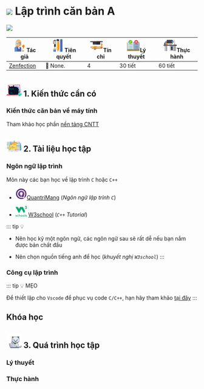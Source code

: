 # <img src="/images/docs/HP/CT101.png" width="50"> Lập trình căn bản A

<img src="https://readme-typing-svg.herokuapp.com?font=tahoma&lines=B%E1%BA%A3ng+sau+tham+kh%E1%BA%A3o+c%E1%BB%A7a+CTU">

| <img src="https://raw.githubusercontent.com/Zenfection/Image/master/2021/07/31-17-12-38-Professor%20Male.png" title="" alt="Professor Male.png" width="35">Tác giả | <img title="" src="https://raw.githubusercontent.com/Zenfection/Image/master/2021/07/31-17-08-42-Learning%20Tools.png" alt="Learning Tools.png" width="35">Tiên quyết | <img src="https://raw.githubusercontent.com/Zenfection/Image/master/2021/07/31-17-13-24-Degree.png" title="" alt="Degree.png" width="35">Tín chỉ | <img src="https://raw.githubusercontent.com/Zenfection/Image/master/2021/07/31-17-10-10-Rage%20Room%20Rules.png" title="" alt="Rage Room Rules.png" width="35">Lý thuyết | <img src="https://raw.githubusercontent.com/Zenfection/Image/master/2021/07/31-17-11-54-Student%20Desk.png" title="" alt="Student Desk.png" width="35">Thực hành |
| ------------------------------------------------------------------------------------------------------------------------------------------------------------------ | --------------------------------------------------------------------------------------------------------------------------------------------------------------------- | ------------------------------------------------------------------------------------------------------------------------------------------------ | ------------------------------------------------------------------------------------------------------------------------------------------------------------------------ | ---------------------------------------------------------------------------------------------------------------------------------------------------------------- |
| [Zenfection](http://facebook.com/zenfection)                                                                                                                       | 🚫 None.                                                                                                                                                              | 4                                                                                                                                                | 30 tiết                                                                                                                                                                       | 60 tiết                                                                                                                                                               |

## <img src="https://raw.githubusercontent.com/Zenfection/Image/master/2021/08/02-21-26-29-tenor.gif" width="40"> 1. Kiến thức cần có

### Kiến thức căn bản về máy tính

Tham khảo học phần [nền tảng CNTT](/nhapmon/CT200-Nen_tang_cong_nghe_thong_tin/)

## <img src="https://raw.githubusercontent.com/Zenfection/Image/master/2021/08/02-21-24-49-tenor.gif" width="40"> 2. Tài liệu học tập

### Ngôn ngữ lập trình 

Môn này các bạn học về lập trình `C` hoặc `C++`

- <img src="https://raw.githubusercontent.com/Zenfection/Image/master/2021/06/03-15-37-31-QuanTriMang200.png" width="30">[QuantriMang](https://quantrimang.com/ngon-ngu-lap-trinh-c-la-gi-156137) (*Ngôn ngữ lập trỉnh `C`*)

- <img src="https://raw.githubusercontent.com/Zenfection/Image/master/2021/06/03-15-36-51-W3Schools_logo.svg.png" width="30"> [W3school](https://www.w3schools.com/cpp/default.asp) (*`C++` Tutorial*)

::: tip 💡

- Nên học kỹ một ngôn ngữ, các ngôn ngữ sau sẽ rất dễ nếu bạn nắm được bản chất đầu

- Nên chọn nguồn tiếng anh để học (*khuyết nghị `W3school`*)
:::

### Công cụ lập trình

::: tip 💡 MẸO

Để thiết lập cho `Vscode` để phục vụ code `C/C++`, hạn hãy 
tham khảo [tại đây](https://zenfection.github.io/Source/Vscode/)
:::


## Khóa học

## <img src="https://raw.githubusercontent.com/Zenfection/Image/master/2021/08/02-21-41-35-tenor.gif" width="40"> 3. Quá trình học tập
 
### Lý thuyết

### Thực hành

<comment/> 
